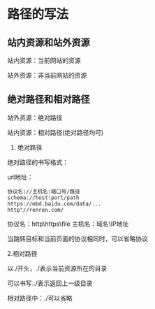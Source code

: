 # 路径的写法

## 站内资源和站外资源

站内资源：当前网站的资源

站外资源：非当前网站的资源

## 绝对路径和相对路径

站外资源：绝对路径

站内资源：相对路径(绝对路径均可)

1. 绝对路径

绝对路径的书写格式：

url地址：

```
协议名://主机名:端口号/路径
schema://host:port/path
https://mbd.baidu.com/data/...
http"//renren.com/
```
协议名：http\https\file
主机名：域名\IP地址

当跳转目标和当前页面的协议相同时，可以省略协议

2.相对路径

以./开头，./表示当前资源所在的目录

可以书写../表示返回上一级目录

相对路径中：./可以省略
